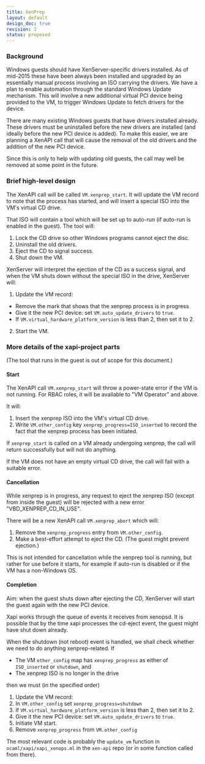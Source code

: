 ```yaml
---
title: XenPrep
layout: default
design_doc: true
revision: 2
status: proposed
---
```


### Background
Windows guests should have XenServer-specific drivers installed. As of mid-2015 these have been always been installed and upgraded by an essentially manual process involving an ISO carrying the drivers. We have a plan to enable automation through the standard Windows Update mechanism. This will involve a new additional virtual PCI device being provided to the VM, to trigger Windows Update to fetch drivers for the device.

There are many existing Windows guests that have drivers installed already. These drivers must be uninstalled before the new drivers are installed (and ideally before the new PCI device is added). To make this easier, we are planning a XenAPI call that will cause the removal of the old drivers and the addition of the new PCI device.

Since this is only to help with updating old guests, the call may well be removed at some point in the future.

### Brief high-level design
The XenAPI call will be called `VM.xenprep_start`. It will update the VM record to note that the process has started, and will insert a special ISO into the VM's virtual CD drive.

That ISO will contain a tool which will be set up to auto-run (if auto-run is enabled in the guest). The tool will:

1. Lock the CD drive so other Windows programs cannot eject the disc.
2. Uninstall the old drivers.
3. Eject the CD to signal success.
4. Shut down the VM.

XenServer will interpret the ejection of the CD as a success signal, and when the VM shuts down without the special ISO in the drive, XenServer will:

1. Update the VM record:
  * Remove the mark that shows that the xenprep process is in progress
  * Give it the new PCI device: set `VM.auto_update_drivers` to `true`.
  * If `VM.virtual_hardware_platform_version` is less than 2, then set it to 2.
2. Start the VM.

### More details of the xapi-project parts
(The tool that runs in the guest is out of scope for this document.)

#### Start
The XenAPI call `VM.xenprep_start` will throw a power-state error if the VM is not running.
For RBAC roles, it will be available to "VM Operator" and above.

It will:

1. Insert the xenprep ISO into the VM's virtual CD drive.
2. Write `VM.other_config` key `xenprep_progress=ISO_inserted` to record the fact that the xenprep process has been initiated.

If `xenprep_start` is called on a VM already undergoing xenprep, the call will return successfully but will not do anything.

If the VM does not have an empty virtual CD drive, the call will fail with a suitable error.

#### Cancellation
While xenprep is in progress, any request to eject the xenprep ISO (except from inside the guest) will be rejected with a new error "VBD_XENPREP_CD_IN_USE".

There will be a new XenAPI call `VM.xenprep_abort` which will:

1. Remove the `xenprep_progress` entry from `VM.other_config`.
2. Make a best-effort attempt to eject the CD. (The guest might prevent ejection.)

This is not intended for cancellation while the xenprep tool is running, but rather for use before it starts, for example if auto-run is disabled or if the VM has a non-Windows OS.

#### Completion

Aim: when the guest shuts down after ejecting the CD, XenServer will start the guest again with the new PCI device.

Xapi works through the queue of events it receives from xenopsd. It is possible that by the time xapi processes the cd-eject event, the guest might have shut down already.

When the shutdown (not reboot) event is handled, we shall check whether we need to do anything xenprep-related. If
* The VM `other_config` map has `xenprep_progress` as either of `ISO_inserted` or `shutdown`, and
* The xenprep ISO is no longer in the drive

then we must (in the specified order)

1. Update the VM record:
  1. In `VM.other_config` set `xenprep_progress=shutdown`
  2. If `VM.virtual_hardware_platform_version` is less than 2, then set it to 2.
  3. Give it the new PCI device: set `VM.auto_update_drivers` to `true`.
2. Initiate VM start.
3. Remove `xenprep_progress` from `VM.other_config`

The most relevant code is probably the `update_vm` function in `ocaml/xapi/xapi_xenops.ml` in the `xen-api` repo (or in some function called from there).
